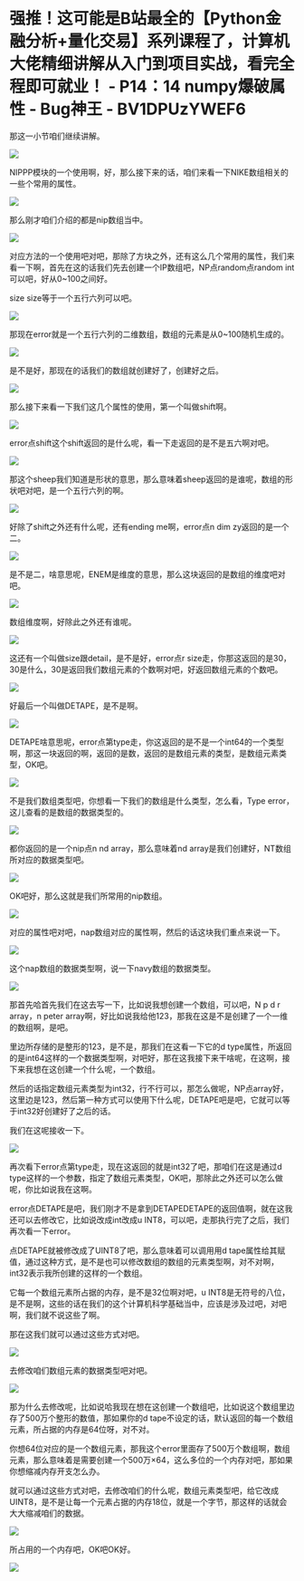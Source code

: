 # 强推！这可能是B站最全的【Python金融分析+量化交易】系列课程了，计算机大佬精细讲解从入门到项目实战，看完全程即可就业！ - P14：14 numpy爆破属性 - Bug神王 - BV1DPUzYWEF6

那这一小节咱们继续讲解。

![](img/688d68b6c8012e8d18842fa86558e609_1.png)

NIPPP模块的一个使用啊，好，那么接下来的话，咱们来看一下NIKE数组相关的一些个常用的属性。

![](img/688d68b6c8012e8d18842fa86558e609_3.png)

那么刚才咱们介绍的都是nip数组当中。

![](img/688d68b6c8012e8d18842fa86558e609_5.png)

对应方法的一个使用吧对吧，那除了方块之外，还有这么几个常用的属性，我们来看一下啊，首先在这的话我们先去创建一个IP数组吧，NP点random点random int可以吧，好从0~100之间好。

size size等于一个五行六列可以吧。

![](img/688d68b6c8012e8d18842fa86558e609_7.png)

那现在error就是一个五行六列的二维数组，数组的元素是从0~100随机生成的。

![](img/688d68b6c8012e8d18842fa86558e609_9.png)

是不是好，那现在的话我们的数组就创建好了，创建好之后。

![](img/688d68b6c8012e8d18842fa86558e609_11.png)

那么接下来看一下我们这几个属性的使用，第一个叫做shift啊。

![](img/688d68b6c8012e8d18842fa86558e609_13.png)

error点shift这个shift返回的是什么呢，看一下走返回的是不是五六啊对吧。

![](img/688d68b6c8012e8d18842fa86558e609_15.png)

那这个sheep我们知道是形状的意思，那么意味着sheep返回的是谁呢，数组的形状吧对吧，是一个五行六列的啊。



![](img/688d68b6c8012e8d18842fa86558e609_17.png)

好除了shift之外还有什么呢，还有ending me啊，error点n dim zy返回的是一个二。



![](img/688d68b6c8012e8d18842fa86558e609_19.png)

是不是二，啥意思呢，ENEM是维度的意思，那么这块返回的是数组的维度吧对吧。

![](img/688d68b6c8012e8d18842fa86558e609_21.png)

数组维度啊，好除此之外还有谁呢。

![](img/688d68b6c8012e8d18842fa86558e609_23.png)

这还有一个叫做size跟detail，是不是好，error点r size走，你那这返回的是30，30是什么，30是返回我们数组元素的个数啊对吧，好返回数组元素的个数吧。



![](img/688d68b6c8012e8d18842fa86558e609_25.png)

好最后一个叫做DETAPE，是不是啊。

![](img/688d68b6c8012e8d18842fa86558e609_27.png)

DETAPE啥意思呢，error点第type走，你这返回的是不是一个int64的一个类型啊，那这一块返回的啊，返回的是数，返回的是数组元素的类型，是数组元素类型，OK吧。



![](img/688d68b6c8012e8d18842fa86558e609_29.png)

不是我们数组类型吧，你想看一下我们的数组是什么类型，怎么看，Type error，这儿查看的是数组的数据类型的。



![](img/688d68b6c8012e8d18842fa86558e609_31.png)

都你返回的是一个nip点n nd array，那么意味着nd array是我们创建好，NT数组所对应的数据类型吧。



![](img/688d68b6c8012e8d18842fa86558e609_33.png)

OK吧好，那么这就是我们所常用的nip数组。

![](img/688d68b6c8012e8d18842fa86558e609_35.png)

对应的属性吧对吧，nap数组对应的属性啊，然后的话这块我们重点来说一下。

![](img/688d68b6c8012e8d18842fa86558e609_37.png)

这个nap数组的数据类型啊，说一下navy数组的数据类型。

![](img/688d68b6c8012e8d18842fa86558e609_39.png)

那首先哈首先我们在这去写一下，比如说我想创建一个数组，可以吧，N p d r array，n peter array啊，好比如说我给他123，那我在这是不是创建了一个一维的数组啊，是吧。

里边所存储的是整形的123，是不是，那我们在这看一下它的d type属性，所返回的是int64这样的一个数据类型啊，对吧好，那在这我接下来干啥呢，在这啊，接下来我想在这创建一个什么呢，一个数组。

然后的话指定数组元素类型为int32，行不行可以，那怎么做呢，NP点array好，这里边是123，然后第一种方式可以使用下什么呢，DETAPE吧是吧，它就可以等于int32好创建好了之后的话。

我们在这呢接收一下。

![](img/688d68b6c8012e8d18842fa86558e609_41.png)

再次看下error点第type走，现在这返回的就是int32了吧，那咱们在这是通过d type这样的一个参数，指定了数组元素类型，OK吧，那除此之外还可以怎么做呢，你比如说我在这啊。

error点DETAPE是吧，我们刚才不是拿到DETAPEDETAPE的返回值啊，就在这我还可以去修改它，比如说改成int改成u INT8，可以吧，走那执行完了之后，我们再次看一下error。

点DETAPE就被修改成了UINT8了吧，那么意味着可以调用用d tape属性给其赋值，通过这种方式，是不是也可以修改数组的数组的元素类型啊，对不对啊，int32表示我所创建的这样的一个数组。

它每一个数组元素所占据的内存，是不是32位啊对吧，u INT8是无符号的八位，是不是啊，这些的话在我们的这个计算机科学基础当中，应该是涉及过吧，对吧啊，我们就不说这些了啊。

那在这我们就可以通过这些方式对吧。

![](img/688d68b6c8012e8d18842fa86558e609_43.png)

去修改咱们数组元素的数据类型吧对吧。

![](img/688d68b6c8012e8d18842fa86558e609_45.png)

那为什么去修改呢，比如说哈我现在想在这创建一个数组吧，比如说这个数组里边存了500万个整形的数值，那如果你的d tape不设定的话，默认返回的每一个数组元素，所占据的内存是64位呀，对不对。

你想64位对应的是一个数组元素，那我这个error里面存了500万个数组啊，数组元素，那么意味着是需要创建一个500万×64，这么多位的一个内存对吧，那如果你想缩减内存开支怎么办。

就可以通过这些方式对吧，去修改咱们的什么呢，数组元素类型吧，给它改成UINT8，是不是让每一个元素占据的内存18位，就是一个字节，那这样的话就会大大缩减咱们的数据。



![](img/688d68b6c8012e8d18842fa86558e609_47.png)

所占用的一个内存吧，OK吧OK好。

![](img/688d68b6c8012e8d18842fa86558e609_49.png)